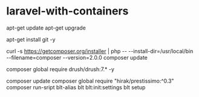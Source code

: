 # laravel-with-containers


apt-get update
apt-get upgrade

apt-get install git -y

curl -s https://getcomposer.org/installer | php -- --install-dir=/usr/local/bin --filename=composer --version=2.0.0
composer update

composer global require drush/drush:7.* -y

composer update
composer global require "hirak/prestissimo:^0.3"
composer run-sript blt-alias
blt blt:init:settings
blt setup
